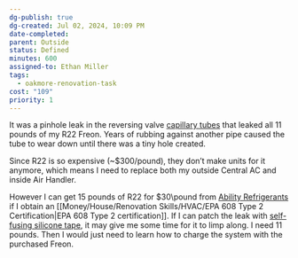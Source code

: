 ```yaml
---
dg-publish: true
dg-created: Jul 02, 2024, 10:09 PM
date-completed:
parent: Outside
status: Defined
minutes: 600
assigned-to: Ethan Miller
tags:
  - oakmore-renovation-task
cost: "109"
priority: 1
---
```


It was a pinhole leak in the reversing valve [capillary tubes](https://theengineeringmindset.com/reversing-valves/) that leaked all 11 pounds of my R22 Freon. Years of rubbing against another pipe caused the tube to wear down until there was a tiny hole created.

Since R22 is so expensive (~$300/pound), they don’t make units for it anymore, which means I need to replace both my outside Central AC and inside Air Handler.

However I can get 15 pounds of R22 for $30\pound from [Ability Refrigerants](https://abilityrefrigerants.com/product/r22-refrigerant-15-lbs/) if I obtain an [[Money/House/Renovation Skills/HVAC/EPA 608 Type 2 Certification\|EPA 608 Type 2 certification]]. If I can patch the leak with [self-fusing silicone tape](https://a.co/d/0bL8ZVlI), it may give me some time for it to limp along. I need 11 pounds. Then I would just need to learn how to charge the system with the purchased Freon.